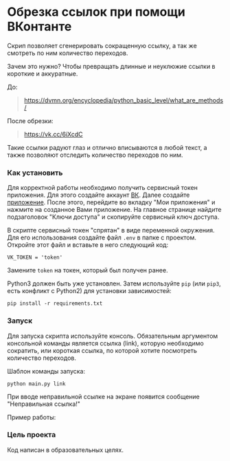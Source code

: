 # Обрезка ссылок при помощи ВКонтанте

Скрип позволяет сгенерировать сокращенную ссылку, а так же смотреть по ним количество переходов. 

Зачем это нужно? Чтобы превращать длинные и неуклюжие ссылки в короткие и аккуратные.

До:
>https://dvmn.org/encyclopedia/python_basic_level/what_are_methods/

После обрезки:
> https://vk.cc/6iXcdC

Такие ссылки радуют глаз и отлично вписываются в любой текст, а также позволяют отследить количество переходов по ним.

### Как установить

Для корректной работы необходимо получить сервисный токен приложения. Для этого создайте аккаунт [ВК](https://vk.com/). Далее создайте [приложение](https://id.vk.com/about/business/go/docs/ru/vkid/latest/vk-id/connection/create-application). После этого, перейдите во вкладку "Мои приложения" и нажмите на созданное Вами приложение. На главное странице найдите подзаголовок "Ключи доступа" и скопируйте сервисный ключ доступа.

В скрипте сервисный токен "спрятан" в виде переменной окружения. Для его использования создайте файл `.env` в папке с проектом. Откройте этот файл и вставьте в него следующий код:
```
VK_TOKEN = 'token'
```
Замените `token` на токен, который был получен ранее.

Python3 должен быть уже установлен. 
Затем используйте `pip` (или `pip3`, есть конфликт с Python2) для установки зависимостей:
```
pip install -r requirements.txt
```

### Запуск

Для запуска скрипта используйте консоль. Обязательным аргументом консольной команды является ссылка (link), которую необходимо сократить, или короткая ссылка, по которой хотите посмотреть количество переходов.

Шаблон команды запуска:
```
python main.py link
```

При вводе неправильной ссылке на экране появится сообщение "Неправильная ссылка!"

Пример работы:


### Цель проекта

Код написан в образовательных целях.